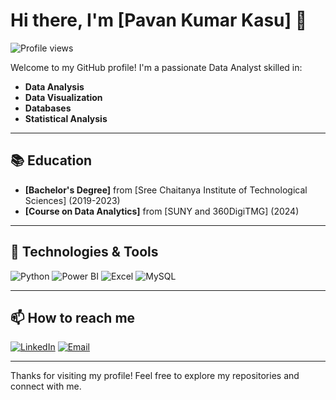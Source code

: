 # Hi there, I'm [Pavan Kumar Kasu] 👋

![Profile views](https://komarev.com/ghpvc/?username=yourusername&color=blue)

Welcome to my GitHub profile! I'm a passionate Data Analyst skilled in:

- **Data Analysis**
- **Data Visualization**
- **Databases**
- **Statistical Analysis**


---
## 📚 Education

- **[Bachelor's Degree]** from [Sree Chaitanya Institute of Technological Sciences] (2019-2023)
- **[Course on Data Analytics]** from [SUNY and 360DigiTMG] (2024)

---

## 🔧 Technologies & Tools

![Python](https://img.shields.io/badge/-Python-3776AB?style=for-the-badge&logo=python&logoColor=white)
![Power BI](https://img.shields.io/badge/-PowerBI-F2C811?style=for-the-badge&logo=power-bi&logoColor=black)
![Excel](https://img.shields.io/badge/-Excel-217346?style=for-the-badge&logo=microsoft-excel&logoColor=white)
![MySQL](https://img.shields.io/badge/-MySQL-4479A1?style=for-the-badge&logo=mysql&logoColor=white)

---



## 📫 How to reach me

[![LinkedIn](https://img.shields.io/badge/LinkedIn-0077B5?style=for-the-badge&logo=linkedin&logoColor=white)](https://www.linkedin.com/in/pavan-kumar-kasu-463a242a6)
[![Email](https://img.shields.io/badge/Email-D14836?style=for-the-badge&logo=gmail&logoColor=white)](mailto:kasupavankumar0604@gmail.com)

---



Thanks for visiting my profile! Feel free to explore my repositories and connect with me.
